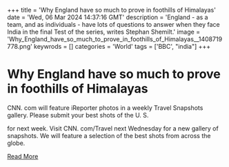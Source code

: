 +++
title = 'Why England have so much to prove in foothills of Himalayas'
date = 'Wed, 06 Mar 2024 14:37:16 GMT'
description = 'England - as a team, and as individuals - have lots of questions to answer when they face India in the final Test of the series, writes Stephan Shemilt.'
image = 'Why_England_have_so_much_to_prove_in_foothills_of_Himalayas__1408719778.png'
keywrods =  []
categories = 'World'
tags = ['BBC', "india"]
+++

# Why England have so much to prove in foothills of Himalayas

CNN.
com will feature iReporter photos in a weekly Travel Snapshots gallery.
Please submit your best shots of the U.
S.

for next week.
Visit CNN.
com/Travel next Wednesday for a new gallery of snapshots.
We will feature a selection of the best shots from across the globe.


[Read More](https://www.bbc.co.uk/sport/cricket/68492376)

